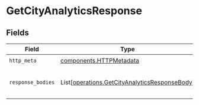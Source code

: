 # GetCityAnalyticsResponse


## Fields

| Field                                                                                                    | Type                                                                                                     | Required                                                                                                 | Description                                                                                              |
| -------------------------------------------------------------------------------------------------------- | -------------------------------------------------------------------------------------------------------- | -------------------------------------------------------------------------------------------------------- | -------------------------------------------------------------------------------------------------------- |
| `http_meta`                                                                                              | [components.HTTPMetadata](../../models/components/httpmetadata.md)                                       | :heavy_check_mark:                                                                                       | N/A                                                                                                      |
| `response_bodies`                                                                                        | List[[operations.GetCityAnalyticsResponseBody](../../models/operations/getcityanalyticsresponsebody.md)] | :heavy_minus_sign:                                                                                       | The top cities by number of clicks                                                                       |